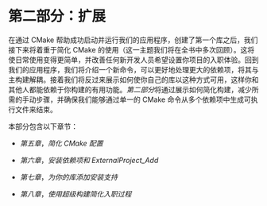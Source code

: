 # 第二部分：扩展

在通过 CMake 帮助成功启动并运行我们的应用程序，创建了第一个库之后，我们接下来将着重于简化 CMake 的使用（这一主题我们将在全书中多次回顾）。这将使日常使用变得更简单，并改善任何新开发人员希望设置你项目的入职体验。回到我们的应用程序，我们将介绍一个新命令，可以更好地处理更大的依赖项，将其与主构建解耦。接着我们将反过来展示如何使你自己的库以这种方式可用，这样你和其他人都能依赖于你构建的有用功能。*第二部分*将通过展示如何简化构建，减少所需的手动步骤，并确保我们能够通过单一的 CMake 命令从多个依赖项中生成可执行文件来结束。 

本部分包含以下章节：

+   *第五章*，*简化 CMake 配置*

+   *第六章*，*安装依赖项和 ExternalProject_Add*

+   *第七章*，*为你的库添加安装支持*

+   *第八章*，*使用超级构建简化入职过程*
